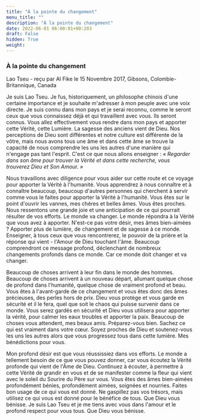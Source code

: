```yaml
---
title: "À la pointe du changement"
menu_title: ""
description: "À la pointe du changement"
date: 2022-06-01 06:00:01+00:203
draft: False
hidden: True
weight:
---
```

### À la pointe du changement

Lao Tseu - reçu par Al Fike le 15 Novembre 2017, Gibsons, Colombie-Britannique, Canada

Je suis Lao Tseu. Je fus, historiquement, un philosophe chinois d'une certaine importance et je souhaite m'adresser à mon peuple avec une voix directe. Je suis connu dans mon pays et je serai reconnu, comme le seront ceux que vous connaissez déjà et qui travaillent avec vous. Ils seront connus. Vous allez effectivement vous rendre dans mon pays et apporter cette Vérité, cette Lumière. La sagesse des anciens vient de Dieu. Nos perceptions de Dieu sont différentes et notre culture est différente de la vôtre, mais nous avons tous une âme et dans cette âme se trouve la capacité de nous comprendre les uns les autres d'une manière qui n'engage pas tant l'esprit. C'est ce que nous allons enseigner : *« Regarder dans son âme pour trouver la Vérité et dans cette recherche, vous trouverez Dieu et Son Amour. »*

Nous travaillons avec diligence pour vous aider sur cette route et ce voyage pour apporter la Vérité à l'humanité. Vous apprendrez à nous connaître et à connaître beaucoup, beaucoup d'autres personnes qui cherchent à servir comme vous le faites pour apporter la Vérité à l'humanité. Vous êtes sur le point d'ouvrir les vannes, mes chères et belles âmes. Vous êtes proches. Nous ressentons une grande joie et une anticipation de ce qui pourrait résulter de vos efforts. Le monde va changer. Le monde répondra à la Vérité que vous avez à apporter. N'est-ce pas votre désir, mes âmes bien-aimées ? Apporter plus de lumière, de changement et de sagesse à ce monde. Enseigner, à tous ceux que vous rencontrerez, le pouvoir de la prière et la réponse qui vient - l'Amour de Dieu touchant l'âme. Beaucoup comprendront ce message profond, déclenchant de nombreux changements profonds dans ce monde. Car ce monde doit changer et va changer.

Beaucoup de choses arrivent à leur fin dans le monde des hommes. Beaucoup de choses arrivent à un nouveau départ, allumant quelque chose de profond dans l'humanité, quelque chose de vraiment profond et beau. Vous êtes à l'avant-garde de ce changement et vous êtes donc des âmes précieuses, des perles hors de prix. Dieu vous protège et vous garde en sécurité et il le fera, quel que soit le chaos qui puisse survenir dans ce monde. Vous serez gardés en sécurité et Dieu vous utilisera pour apporter la vérité, pour calmer les eaux troubles et apporter la paix. Beaucoup de choses vous attendent, mes beaux amis. Préparez-vous bien. Sachez ce qui est vraiment dans votre cœur. Soyez proches de Dieu et soutenez-vous les uns les autres alors que vous progressez tous dans cette lumière. Mes bénédictions pour vous.

Mon profond désir est que vous réussissiez dans vos efforts. Le monde a tellement besoin de ce que vous pouvez donner, car vous écoutez la Vérité profonde qui vient de l'Âme de Dieu. Continuez à écouter, à permettre à cette Vérité de grandir en vous et de se manifester comme la fleur qui vient avec le soleil du Sourire du Père sur vous. Vous êtes des âmes bien-aimées profondément bénies, profondément aimées, soignées et nourries. Faites bon usage de ce qui vous est donné. Ne gaspillez pas vos trésors, mais utilisez ce qui vous est donné pour le bénéfice de tous. Que Dieu vous bénisse. Je suis Lao Tseu et je me tiens avec vous dans l'amour et le profond respect pour vous tous. Que Dieu vous bénisse.
